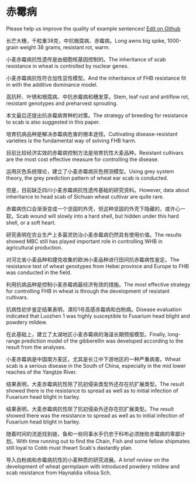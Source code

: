 # 赤霉病

Please help us improve the quality of example sentences! [Edit on Github](https://github.com/jiyushe/jiyu-example-sentence-source/blob/main/chinese/chimeibing.md)

<p><span class="chinese">长芒大穗，千粒重38克，中抗根腐病、赤霉病。</span><span class="english">Long awns big spike, 1000-grain weight 38 grams, resistant rot, warm.</span></p>

<p><span class="chinese">小麦赤霉病抗性遗传是由细胞核基因控制的。</span><span class="english">The inheritance of scab resistance in wheat is controlled by nuclear genes.</span></p>

<p><span class="chinese">小麦赤霉病抗性符合加性显性模型。</span><span class="english">And the inheritance of FHB resistance fit in with the additive dominance model.</span></p>

<p><span class="chinese">高抗秆、叶锈和根腐病、中抗赤霉病和穗发芽。</span><span class="english">Stem, leaf rust and antiflow rot, resistant genotypes and preharvest sprouting.</span></p>

<p><span class="chinese">本文最后还提出抗赤霉病育种的对策。</span><span class="english">The strategy of breeding for resistance to scab is also suggested in this paper.</span></p>

<p><span class="chinese">培育抗病品种是解决赤霉病危害的根本途径。</span><span class="english">Cultivating disease-resistant varieties is the fundamental way of solving FHB harm.</span></p>

<p><span class="chinese">目前比较经济实效的赤霉病控制方法是培育抗性大麦品种。</span><span class="english">Resistant cultivars are the most cost effective measure for controlling the disease.</span></p>

<p><span class="chinese">运用灰色系统理论，建立了小麦赤霉病灰色预测模型。</span><span class="english">Using grey system theory, the grey prediction pattern of wheat ear scab is conducted.</span></p>

<p><span class="chinese">但是，目前缺乏四川小麦赤霉病抗性遗传基础的研究资料。</span><span class="english">However, data about inheritance to head scab of Sichuan wheat cultivar are quite rare.</span></p>

<p><span class="chinese">赤霉病伤口会渐渐变成一个坚固的外壳，但这种坚固的外壳下隐藏的，或许心一软。</span><span class="english">Scab wound will slowly into a hard shell, but hidden under this hard shell, or a soft heart.</span></p>

<p><span class="chinese">研究表明在农业生产上多菌灵防治小麦赤霉病仍然具有使用价值。</span><span class="english">The results showed MBC still has played important role in controlling WHB in agricultural production.</span></p>

<p><span class="chinese">对河北省小麦品种和捷克收集的欧洲小麦品种进行田间抗赤霉病性鉴定。</span><span class="english">The resistance test of wheat genotypes from Hebei province and Europe to FHB was conducted in the field.</span></p>

<p><span class="chinese">利用抗病品种是控制小麦赤霉病最经济有效的措施。</span><span class="english">The most effective strategy for controlling FHB in wheat is through the development of resistant cultivars.</span></p>

<p><span class="chinese">抗病性初步鉴定结果表明，漯珍1号高感赤霉病和白粉病。</span><span class="english">Disease evaluation indicated that Luozhen 1 was highly susceptible to Fusarium head blight and powdery mildew.</span></p>

<p><span class="chinese">在此基础上，建立了太湖地区小麦赤霉病的海温长期预报模型。</span><span class="english">Finally, long-range prediction model of the gibberellin was developed according to the result from the analyses.</span></p>

<p><span class="chinese">小麦赤霉病是中国南方麦区，尤其是长江中下游地区的一种严重病害。</span><span class="english">Wheat scab is a serious disease in the South of China, especially in the mid lower reaches of the Yangtze River.</span></p>

<p><span class="chinese">结果表明，大麦赤霉病抗性除了抗初侵染类型外还存在抗扩展类型。</span><span class="english">The result showed there is the resistance to spread as well as to initial infection of Fusarium head blight in barley.</span></p>

<p><span class="chinese">结果表明，大麦赤霉病抗性除了抗初侵染外还存在抗扩展类型。</span><span class="english">The result showed there was the resistance to spread as well as to initial infection of Fusarium head blight in barley.</span></p>

<p><span class="chinese">随着时间的流逝找到链，鱼和一些同事水手仍忠于科布必须挫败赤霉病的卑鄙计划。</span><span class="english">With time running out to find the Chain, Fish and some fellow shipmates still loyal to Cobb must thwart Scab's dastardly plan.</span></p>

<p><span class="chinese">导入白粉病和赤霉病抗性的小麦种质的研究进展。</span><span class="english">A brief review on the development of wheat germplasm with introduced powdery mildew and scab resistance from Haynaldia villosa Sch.</span></p>

